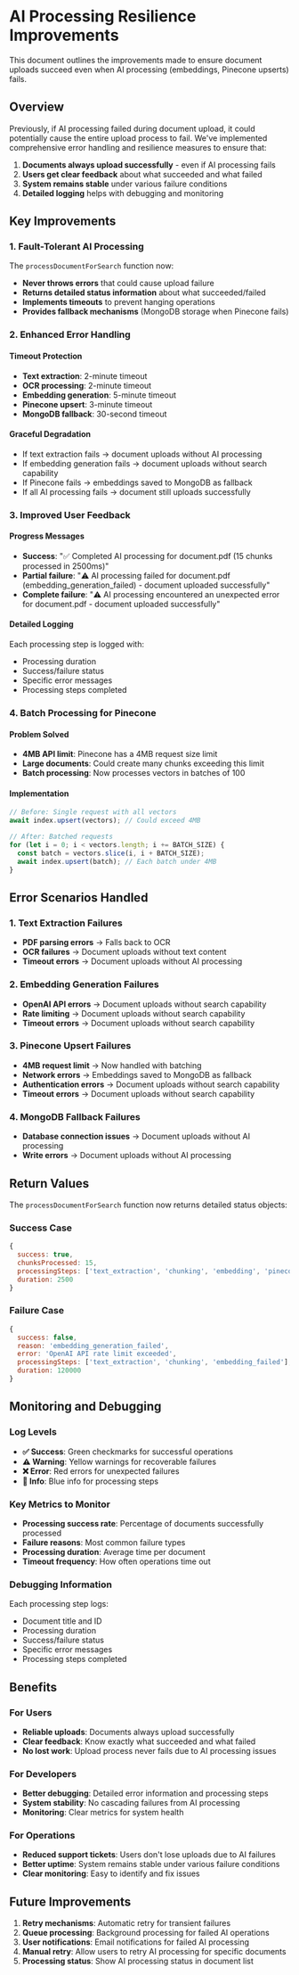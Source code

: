 # AI Processing Resilience Improvements

This document outlines the improvements made to ensure document uploads succeed even when AI processing (embeddings, Pinecone upserts) fails.

## Overview

Previously, if AI processing failed during document upload, it could potentially cause the entire upload process to fail. We've implemented comprehensive error handling and resilience measures to ensure that:

1. **Documents always upload successfully** - even if AI processing fails
2. **Users get clear feedback** about what succeeded and what failed
3. **System remains stable** under various failure conditions
4. **Detailed logging** helps with debugging and monitoring

## Key Improvements

### 1. Fault-Tolerant AI Processing

The `processDocumentForSearch` function now:
- **Never throws errors** that could cause upload failure
- **Returns detailed status information** about what succeeded/failed
- **Implements timeouts** to prevent hanging operations
- **Provides fallback mechanisms** (MongoDB storage when Pinecone fails)

### 2. Enhanced Error Handling

#### Timeout Protection
- **Text extraction**: 2-minute timeout
- **OCR processing**: 2-minute timeout  
- **Embedding generation**: 5-minute timeout
- **Pinecone upsert**: 3-minute timeout
- **MongoDB fallback**: 30-second timeout

#### Graceful Degradation
- If text extraction fails → document uploads without AI processing
- If embedding generation fails → document uploads without search capability
- If Pinecone fails → embeddings saved to MongoDB as fallback
- If all AI processing fails → document still uploads successfully

### 3. Improved User Feedback

#### Progress Messages
- **Success**: "✅ Completed AI processing for document.pdf (15 chunks processed in 2500ms)"
- **Partial failure**: "⚠️ AI processing failed for document.pdf (embedding_generation_failed) - document uploaded successfully"
- **Complete failure**: "⚠️ AI processing encountered an unexpected error for document.pdf - document uploaded successfully"

#### Detailed Logging
Each processing step is logged with:
- Processing duration
- Success/failure status
- Specific error messages
- Processing steps completed

### 4. Batch Processing for Pinecone

#### Problem Solved
- **4MB API limit**: Pinecone has a 4MB request size limit
- **Large documents**: Could create many chunks exceeding this limit
- **Batch processing**: Now processes vectors in batches of 100

#### Implementation
```javascript
// Before: Single request with all vectors
await index.upsert(vectors); // Could exceed 4MB

// After: Batched requests
for (let i = 0; i < vectors.length; i += BATCH_SIZE) {
  const batch = vectors.slice(i, i + BATCH_SIZE);
  await index.upsert(batch); // Each batch under 4MB
}
```

## Error Scenarios Handled

### 1. Text Extraction Failures
- **PDF parsing errors** → Falls back to OCR
- **OCR failures** → Document uploads without text content
- **Timeout errors** → Document uploads without AI processing

### 2. Embedding Generation Failures
- **OpenAI API errors** → Document uploads without search capability
- **Rate limiting** → Document uploads without search capability
- **Timeout errors** → Document uploads without search capability

### 3. Pinecone Upsert Failures
- **4MB request limit** → Now handled with batching
- **Network errors** → Embeddings saved to MongoDB as fallback
- **Authentication errors** → Document uploads without search capability
- **Timeout errors** → Document uploads without search capability

### 4. MongoDB Fallback Failures
- **Database connection issues** → Document uploads without AI processing
- **Write errors** → Document uploads without AI processing

## Return Values

The `processDocumentForSearch` function now returns detailed status objects:

### Success Case
```javascript
{
  success: true,
  chunksProcessed: 15,
  processingSteps: ['text_extraction', 'chunking', 'embedding', 'pinecone_upsert'],
  duration: 2500
}
```

### Failure Case
```javascript
{
  success: false,
  reason: 'embedding_generation_failed',
  error: 'OpenAI API rate limit exceeded',
  processingSteps: ['text_extraction', 'chunking', 'embedding_failed'],
  duration: 120000
}
```

## Monitoring and Debugging

### Log Levels
- **✅ Success**: Green checkmarks for successful operations
- **⚠️ Warning**: Yellow warnings for recoverable failures
- **❌ Error**: Red errors for unexpected failures
- **📄 Info**: Blue info for processing steps

### Key Metrics to Monitor
- **Processing success rate**: Percentage of documents successfully processed
- **Failure reasons**: Most common failure types
- **Processing duration**: Average time per document
- **Timeout frequency**: How often operations time out

### Debugging Information
Each processing step logs:
- Document title and ID
- Processing duration
- Success/failure status
- Specific error messages
- Processing steps completed

## Benefits

### For Users
- **Reliable uploads**: Documents always upload successfully
- **Clear feedback**: Know exactly what succeeded and what failed
- **No lost work**: Upload process never fails due to AI processing issues

### For Developers
- **Better debugging**: Detailed error information and processing steps
- **System stability**: No cascading failures from AI processing
- **Monitoring**: Clear metrics for system health

### For Operations
- **Reduced support tickets**: Users don't lose uploads due to AI failures
- **Better uptime**: System remains stable under various failure conditions
- **Clear monitoring**: Easy to identify and fix issues

## Future Improvements

1. **Retry mechanisms**: Automatic retry for transient failures
2. **Queue processing**: Background processing for failed AI operations
3. **User notifications**: Email notifications for failed AI processing
4. **Manual retry**: Allow users to retry AI processing for specific documents
5. **Processing status**: Show AI processing status in document list

